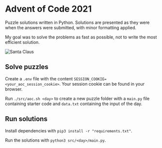 # Advent of Code 2021

Puzzle solutions written in Python. Solutions are presented as they were when the answers were submitted, with minor formatting applied.

My goal was to solve the problems as fast as possible, not to write the most efficient solution.

![Santa Claus](https://emoji.slack-edge.com/T1VUPAA9W/santa-claus/5c8ac550d808af79.jpg)

## Solve puzzles

Create a `.env` file with the content `SESSION_COOKIE=<your_aoc_session_cookie>`. Your session cookie can be found in your browser.

Run `./src/aoc.sh <day>` to create a new puzzle folder with a `main.py` file containing starter code and `data.txt` containing the input of the day.

## Run solutions

Install dependencies with `pip3 install -r "requirements.txt"`.

Run the solutions with `python3 src/<day>/main.py`.

